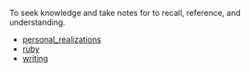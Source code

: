 To seek knowledge and take notes for to recall, reference, and understanding.

- [personal_realizations](./personal_realizations/)
- [ruby](./ruby/)
- [writing](./writing/)
